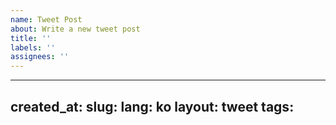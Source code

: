 ```yaml
---
name: Tweet Post
about: Write a new tweet post
title: ''
labels: ''
assignees: ''
---
```

---
created_at:
slug:
lang: ko
layout: tweet
tags:
---
